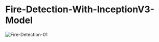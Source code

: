 # Fire-Detection-With-InceptionV3-Model

![Fire-Detection-01](https://github.com/SM-SHIFAT/Fire-Detection-With-InceptionV3-Model/assets/60544576/609bea00-fae2-4aa5-8924-eabca15e5238)
